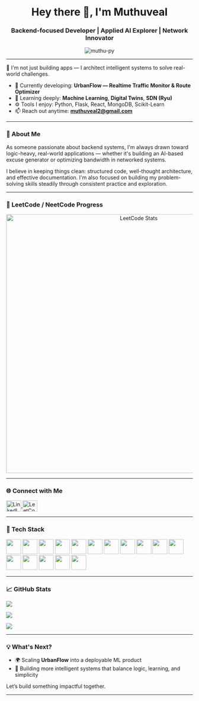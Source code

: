 <h1 align="center">Hey there 👋, I'm Muthuveal</h1>
<h3 align="center">Backend-focused Developer | Applied AI Explorer | Network Innovator</h3>

<p align="center">
  <img src="https://komarev.com/ghpvc/?username=muthu-py&label=Profile%20views&color=0e75b6&style=flat" alt="muthu-py" />
</p>

---

🚀 I'm not just building apps — I architect intelligent systems to solve real-world challenges.

- 🔬 Currently developing: **UrbanFlow — Realtime Traffic Monitor & Route Optimizer**  
- 🧠 Learning deeply: **Machine Learning**, **Digital Twins**, **SDN (Ryu)**  
- ⚙️ Tools I enjoy: Python, Flask, React, MongoDB, Scikit-Learn  
- 📫 Reach out anytime: **muthuveal2@gmail.com**

---

### 🧭 About Me

As someone passionate about backend systems, I'm always drawn toward logic-heavy, real-world applications — whether it's building an AI-based excuse generator or optimizing bandwidth in networked systems.  

I believe in keeping things clean: structured code, well-thought architecture, and effective documentation. I'm also focused on building my problem-solving skills steadily through consistent practice and exploration.

---

### 🧠 LeetCode / NeetCode Progress

<p align="center">
  <img src="https://raw.githubusercontent.com/muthu-py/muthu-py/main/assets/leetcode-stats.png" alt="LeetCode Stats" width="700"/>
</p>

---

### 🌐 Connect with Me

<p align="left">
  <a href="https://linkedin.com/in/muthuveal v" target="blank">
    <img align="center" src="https://raw.githubusercontent.com/rahuldkjain/github-profile-readme-generator/master/src/images/icons/Social/linked-in-alt.svg" alt="LinkedIn" height="30" width="40" />
  </a>
  <a href="https://leetcode.com/muthuveal_v" target="blank">
    <img align="center" src="https://raw.githubusercontent.com/rahuldkjain/github-profile-readme-generator/master/src/images/icons/Social/leet-code.svg" alt="LeetCode" height="30" width="40" />
  </a>
</p>

---

### 🧰 Tech Stack

<p align="left">
  <img src="https://cdn.jsdelivr.net/gh/devicons/devicon/icons/python/python-original.svg" width="40" height="40"/>
  <img src="https://cdn.jsdelivr.net/gh/devicons/devicon/icons/javascript/javascript-original.svg" width="40" height="40"/>
  <img src="https://cdn.jsdelivr.net/gh/devicons/devicon/icons/react/react-original.svg" width="40" height="40"/>
  <img src="https://cdn.jsdelivr.net/gh/devicons/devicon/icons/flask/flask-original.svg" width="40" height="40"/>
  <img src="https://cdn.jsdelivr.net/gh/devicons/devicon/icons/nodejs/nodejs-original.svg" width="40" height="40"/>
  <img src="https://cdn.jsdelivr.net/gh/devicons/devicon/icons/express/express-original.svg" width="40" height="40"/>
  <img src="https://cdn.jsdelivr.net/gh/devicons/devicon/icons/html5/html5-original.svg" width="40" height="40"/>
  <img src="https://cdn.jsdelivr.net/gh/devicons/devicon/icons/css3/css3-original.svg" width="40" height="40"/>
  <img src="https://cdn.jsdelivr.net/gh/devicons/devicon/icons/mongodb/mongodb-original.svg" width="40" height="40"/>
  <img src="https://cdn.jsdelivr.net/gh/devicons/devicon/icons/mysql/mysql-original.svg" width="40" height="40"/>
  <img src="https://cdn.jsdelivr.net/gh/devicons/devicon/icons/pandas/pandas-original.svg" width="40" height="40"/>
  <img src="https://www.vectorlogo.zone/logos/scikit_learn/scikit_learn-icon.svg" width="40" height="40"/>
  <img src="https://cdn.jsdelivr.net/gh/devicons/devicon/icons/tensorflow/tensorflow-original.svg" width="40" height="40"/>
  <img src="https://www.vectorlogo.zone/logos/pytorch/pytorch-icon.svg" width="40" height="40"/>
  <img src="https://cdn.jsdelivr.net/gh/devicons/devicon/icons/cplusplus/cplusplus-original.svg" width="40" height="40"/>
  <img src="https://cdn.jsdelivr.net/gh/devicons/devicon/icons/java/java-original.svg" width="40" height="40"/>
</p>

---

### 📈 GitHub Stats

<p align="left">
  <img src="https://github-readme-stats.vercel.app/api/top-langs/?username=muthu-py&layout=compact&theme=tokyonight" />
</p>

<p align="left">
  <img src="https://github-readme-stats.vercel.app/api?username=muthu-py&show_icons=true&theme=tokyonight" />
</p>

<p align="left">
  <img src="https://github-readme-streak-stats.herokuapp.com/?user=muthu-py&theme=tokyonight" />
</p>

---


### 💡 What's Next?

- 🌍 Scaling **UrbanFlow** into a deployable ML product
- 🤖 Building more intelligent systems that balance logic, learning, and simplicity

Let’s build something impactful together.

---
